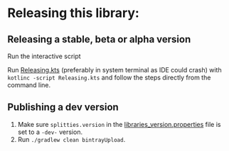 # Releasing this library:

## Releasing a stable, beta or alpha version

Run the interactive script

Run [Releasing.kts](Releasing.kts) (preferably in system terminal as IDE could crash)
with `kotlinc -script Releasing.kts` and follow the steps directly from the command line.

## Publishing a dev version

1. Make sure `splitties.version` in the [libraries_version.properties](libraries_version.properties) file is
set to a `-dev-` version.
2. Run `./gradlew clean bintrayUpload`.
<!-- TODO: The step above is obsolete is set to be replaced by a GitHub Action -->
